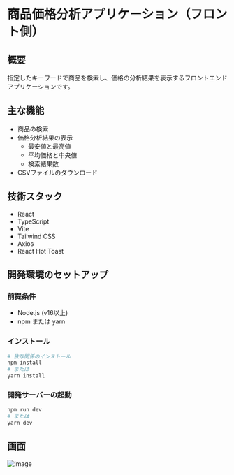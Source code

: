 # 商品価格分析アプリケーション（フロント側）

## 概要
指定したキーワードで商品を検索し、価格の分析結果を表示するフロントエンドアプリケーションです。

## 主な機能
- 商品の検索
- 価格分析結果の表示
  - 最安値と最高値
  - 平均価格と中央値
  - 検索結果数
- CSVファイルのダウンロード

## 技術スタック
- React
- TypeScript
- Vite
- Tailwind CSS
- Axios
- React Hot Toast

## 開発環境のセットアップ

### 前提条件
- Node.js (v16以上)
- npm または yarn

### インストール
```bash
# 依存関係のインストール
npm install
# または
yarn install
```

### 開発サーバーの起動
```bash
npm run dev
# または
yarn dev
```

## 画面
![image](https://github.com/user-attachments/assets/6c442318-27e1-48f4-b3b9-14b4656f8571)

